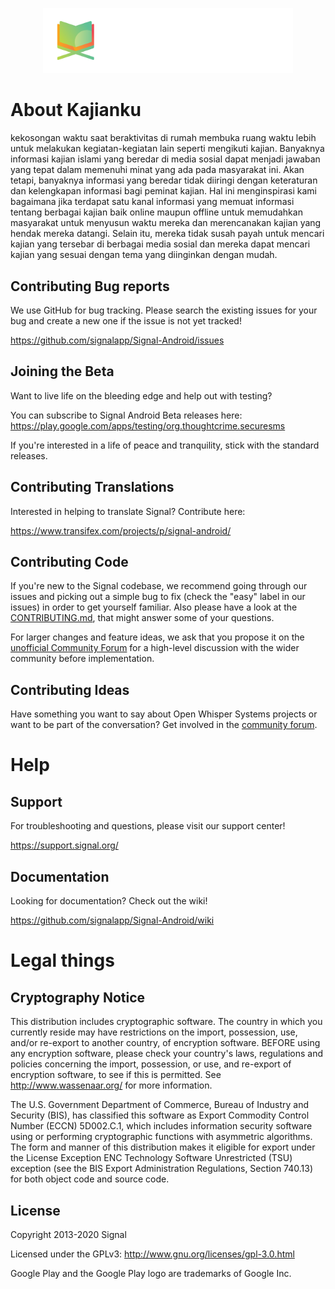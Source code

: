 <p align="center">
<img src="Logo.png" width="400">
</p>

# About Kajianku

kekosongan waktu saat beraktivitas di rumah membuka ruang waktu lebih untuk melakukan kegiatan-kegiatan lain seperti mengikuti kajian. Banyaknya informasi kajian islami yang beredar di media sosial dapat menjadi jawaban yang tepat dalam memenuhi minat yang ada pada masyarakat ini. Akan tetapi, banyaknya informasi yang beredar tidak diiringi dengan keteraturan dan kelengkapan informasi bagi peminat kajian. Hal ini menginspirasi kami bagaimana jika terdapat satu kanal informasi yang memuat informasi tentang berbagai kajian baik online maupun offline untuk memudahkan masyarakat untuk menyusun waktu mereka dan merencanakan kajian yang hendak mereka datangi. Selain itu, mereka tidak susah payah untuk mencari kajian yang tersebar di berbagai media sosial dan mereka dapat mencari kajian yang sesuai dengan tema yang diinginkan dengan mudah.

## Contributing Bug reports

We use GitHub for bug tracking. Please search the existing issues for your bug and create a new one if the issue is not yet tracked!

https://github.com/signalapp/Signal-Android/issues

## Joining the Beta

Want to live life on the bleeding edge and help out with testing?

You can subscribe to Signal Android Beta releases here:
https://play.google.com/apps/testing/org.thoughtcrime.securesms

If you're interested in a life of peace and tranquility, stick with the standard releases.

## Contributing Translations

Interested in helping to translate Signal? Contribute here:

https://www.transifex.com/projects/p/signal-android/

## Contributing Code

If you're new to the Signal codebase, we recommend going through our issues and picking out a simple bug to fix (check the "easy" label in our issues) in order to get yourself familiar. Also please have a look at the [CONTRIBUTING.md](https://github.com/signalapp/Signal-Android/blob/master/CONTRIBUTING.md), that might answer some of your questions.

For larger changes and feature ideas, we ask that you propose it on the [unofficial Community Forum](https://community.signalusers.org) for a high-level discussion with the wider community before implementation.

## Contributing Ideas

Have something you want to say about Open Whisper Systems projects or want to be part of the conversation? Get involved in the [community forum](https://community.signalusers.org).

# Help

## Support

For troubleshooting and questions, please visit our support center!

https://support.signal.org/

## Documentation

Looking for documentation? Check out the wiki!

https://github.com/signalapp/Signal-Android/wiki

# Legal things

## Cryptography Notice

This distribution includes cryptographic software. The country in which you currently reside may have restrictions on the import, possession, use, and/or re-export to another country, of encryption software.
BEFORE using any encryption software, please check your country's laws, regulations and policies concerning the import, possession, or use, and re-export of encryption software, to see if this is permitted.
See <http://www.wassenaar.org/> for more information.

The U.S. Government Department of Commerce, Bureau of Industry and Security (BIS), has classified this software as Export Commodity Control Number (ECCN) 5D002.C.1, which includes information security software using or performing cryptographic functions with asymmetric algorithms.
The form and manner of this distribution makes it eligible for export under the License Exception ENC Technology Software Unrestricted (TSU) exception (see the BIS Export Administration Regulations, Section 740.13) for both object code and source code.

## License

Copyright 2013-2020 Signal

Licensed under the GPLv3: http://www.gnu.org/licenses/gpl-3.0.html

Google Play and the Google Play logo are trademarks of Google Inc.
